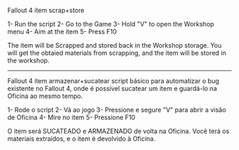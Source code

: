 Fallout 4 item scrap+store

1- Run the script
2- Go to the Game
3- Hold "V" to open the Workshop menu
4- Aim at the item
5- Press F10

The item will be Scrapped and stored back in the Workshop storage. You will get the obtaied materials from scrapping, and the item will be stored in the workshop.

-------------------------------------------------------------------

Fallout 4 item armazenar+sucatear
script básico para automatizar o bug existente no Fallout 4, onde é possível sucatear um item e guardá-lo na Oficina ao mesmo tempo.

1- Rode o script
2- Vá ao jogo
3- Pressione e segure "V" para abrir a visão de Oficina
4- Mire no item
5- Pressione F10

O item será SUCATEADO e ARMAZENADO de volta na Oficina. Você terá os materiais extraídos, e o item é devolvido à Oficina.
